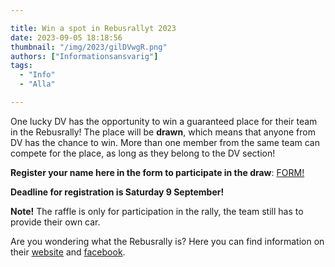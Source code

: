 ```yaml
---

title: Win a spot in Rebusrallyt 2023
date: 2023-09-05 18:18:56
thumbnail: "/img/2023/gilDVwgR.png"
authors: ["Informationsansvarig"]
tags: 
  - "Info"
  - "Alla"

---
```

One lucky DV has the opportunity to win a guaranteed place for their team in the Rebusrally! The place will be **drawn**, which means that anyone from DV has the chance to win. More than one member from the same team can compete for the place, as long as they belong to the DV section! 

**Register your name here in the form to participate in the draw**: [FORM!](https://forms.gle/V88ttvYjNsKevnuR7)

**Deadline for registration is Saturday 9 September!**

**Note!** The raffle is only for participation in the rally, the team still has to provide their own car. 

Are you wondering what the Rebusrally is? Here you can find information on their [website](https://rally.utn.se/) and [facebook](https://www.facebook.com/events/1604942433329168/?acontext=%7B%22event_action_history%22%3A[%7B%22mechanism%22%3A%22your_upcoming_events_unit%22%2C%22surface%22%3A%22bookmark%22%7D]%2C%22ref_notif_type%22%3Anull%7D). 